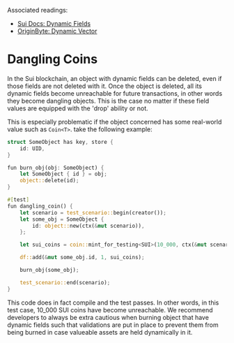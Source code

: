 Associated readings:
- [Sui Docs: Dynamic Fields](https://docs.sui.io/concepts/dynamic-fields)
- [OriginByte: Dynamic Vector](https://github.com/Origin-Byte/nft-protocol/blob/main/contracts/utils/sources/dynamic_vec.move)

# Dangling Coins

In the Sui blockchain, an object with dynamic fields can be deleted, even if those fields are not deleted with it. Once the object is deleted, all its dynamic fields become unreachable for future transactions, in other words they become dangling objects. This is the case no matter if these field values are equipped with the 'drop' ability or not.


This is especially problematic if the object concerned has some real-world value such as `Coin<T>`. take the following example:

```rust
struct SomeObject has key, store {
    id: UID,
}

fun burn_obj(obj: SomeObject) {
    let SomeObject { id } = obj;
    object::delete(id);
}

#[test]
fun dangling_coin() {
    let scenario = test_scenario::begin(creator());
    let some_obj = SomeObject {
        id: object::new(ctx(&mut scenario)),
    };

    let sui_coins = coin::mint_for_testing<SUI>(10_000, ctx(&mut scenario));

    df::add(&mut some_obj.id, 1, sui_coins);

    burn_obj(some_obj);

    test_scenario::end(scenario);
}
```

This code does in fact compile and the test passes. In other words, in this test case, 10_000 SUI coins have become unreachable. We recommend developers to always be extra cautious when burning object that have dynamic fields such that validations are put in place to prevent them from being burned in case valueable assets are held dynamically in it.
